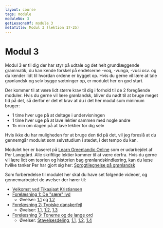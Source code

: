 ```yaml
---
layout: course
tags: module
moduleNo: 3
getLessonsOf: module 3
metaTitle: Modul 3 (lektion 17-25)
---
```

# Modul 3

Modul 3 er til dig der har styr på udtale og det helt grundlæggende grammatik, du kan kende forskel på endelserne -voq, -vunga, -vusi osv. og du kender lidt til hvordan ordene er bygget op. Hvis du gerne vil lære at tale grønlandsk og selv bygge sætninger op, er modulet her en god start.

Der kommer til at være lidt større krav til dig i forhold til de 2 foregående moduler. Hvis du gerne vil lære grønlandsk, bliver du  nødt til at bruge meget tid på det, så derfor er det et krav at du i det her modul som minimum bruger:
- 1 time hver uge på at deltage i undervisningen
- 1 time hver uge på at lave lektier sammen med nogle andre
- 15 min om dagen på at lave lektier for dig selv

Hvis ikke du har muligheden for at bruge den tid på det, vil jeg foreslå at du gennemgår modulet som selvstudium i stedet, i det tempo du kan.

Modulet her er baseret på [Learn Greenlandic Online](https://learngreenlandic.com/online) som er udarbejdet af Per Langgård. Alle skriftlige lektier kommer til at være derfra. Hvis du gerne vil lære lidt om teorien og historien bag grønlandskindlæring, kan du læse hvilke tanker Per har gjort sig her: [Sprogtilegnelse på grønlandsk](https://learngreenlandic.com/fakta/)

Som forberedelse til modulet her skal du have set følgende videoer, og gennemarbejdet de øvelser der hører til:
- [Velkomst ved Tikaajaat Kristiansen](https://learngreenlandic.com/online/lg1/welcome/)
- [Forelæsning 1: De "sære" lyd](https://learngreenlandic.com/online/lg1/1/)
    - Øvelser: [1.1](https://learngreenlandic.com/online/lg1/pronounce/1/) og [1.2](https://learngreenlandic.com/online/lg1/pronounce/2/)
- [Forelæsning 2: Typiske danskerfejl](https://learngreenlandic.com/online/lg1/2/)
    - Øvelser: [1.1](https://learngreenlandic.com/online/lg1/listening/1/), [1.2](https://learngreenlandic.com/online/lg1/listening/2/), [1.3](https://learngreenlandic.com/online/lg1/listening/3/)
- [Forelæsning 3: Tonerne og de lange ord](https://learngreenlandic.com/online/lg1/3/)
    - Øvelser: [Stavelsesdeling](https://learngreenlandic.com/online/lg1/hyphenate/), [1.1](https://learngreenlandic.com/online/lg1/welcome/1/), [1.2](https://learngreenlandic.com/online/lg1/welcome/2/), [1.4](https://learngreenlandic.com/online/lg1/listening/4/)
